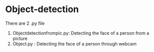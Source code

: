# Object-detection
There are 2 .py file 
1) Objectdetectionfrompic.py: Detecting the face of a person from a picture
2) Object.py : Detecting the face of a person through webcam

